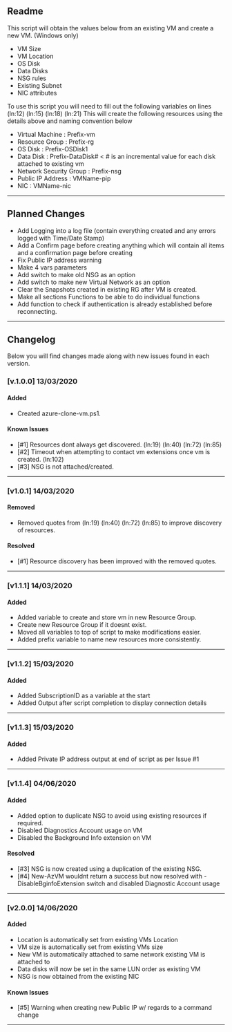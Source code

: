 ## Readme
This script will obtain the values below from an existing VM and create a new VM. (Windows only)
- VM Size
- VM Location
- OS Disk
- Data Disks
- NSG rules
- Existing Subnet
- NIC attributes

To use this script you will need to fill out the following variables on lines (ln:12) (ln:15) (ln:18) (ln:21)
This will create the following resources using the details above and naming convention below
- Virtual Machine         : Prefix-vm
- Resource Group          : Prefix-rg
- OS Disk                 : Prefix-OSDisk1
- Data Disk               : Prefix-DataDisk# < # is an incremental value for each disk attached to existing vm
- Network Security Group  : Prefix-nsg
- Public IP Address       : VMName-pip
- NIC                     : VMName-nic

---

## Planned Changes
- Add Logging into a log file (contain everything created and any errors logged with Time/Date Stamp)
- Add a Confirm page before creating anything which will contain all items and a confirmation page before creating
- Fix Public IP address warning
- Make 4 vars parameters
- Add switch to make old NSG as an option
- Add switch to make new Virtual Network as an option
- Clear the Snapshots created in existing RG after VM is created.
- Make all sections Functions to be able to do individual functions
- Add function to check if authentication is already established before reconnecting.

---

## Changelog
Below you will find changes made along with new issues found in each version.

### [v.1.0.0] 13/03/2020
#### Added
- Created azure-clone-vm.ps1.

#### Known Issues
- [#1] Resources dont always get discovered. (ln:19) (ln:40) (ln:72) (ln:85)
- [#2] Timeout when attempting to contact vm extensions once vm is created. (ln:102)
- [#3] NSG is not attached/created.

---

### [v1.0.1] 14/03/2020
#### Removed
- Removed quotes from (ln:19) (ln:40) (ln:72) (ln:85) to improve discovery of resources.

#### Resolved
- [#1] Resource discovery has been improved with the removed quotes.

---

### [v1.1.1] 14/03/2020
#### Added
- Added variable to create and store vm in new Resource Group.
- Create new Resource Group if it doesnt exist.
- Moved all variables to top of script to make modifications easier.
- Added prefix variable to name new resources more consistently.

---

### [v1.1.2] 15/03/2020
#### Added
- Added SubscriptionID as a variable at the start
- Added Output after script completion to display connection details

---

### [v1.1.3] 15/03/2020
#### Added
- Added Private IP address output at end of script as per Issue #1

---

### [v1.1.4] 04/06/2020
#### Added
- Added option to duplicate NSG to avoid using existing resources if required.
- Disabled Diagnostics Account usage on VM
- Disabled the Background Info extension on VM

#### Resolved
- [#3] NSG is now created using a duplication of the existing NSG.
- [#4] New-AzVM wouldnt return a success but now resolved with -DisableBginfoExtension switch and disabled Diagnostic Account usage

---

### [v2.0.0] 14/06/2020
#### Added
- Location is automatically set from existing VMs Location
- VM size is automatically set from existing VMs size
- New VM is automatically attached to same network existing VM is attached to
- Data disks will now be set in the same LUN order as existing VM
- NSG is now obtained from the existing NIC

#### Known Issues
- [#5] Warning when creating new Public IP w/ regards to a command change

---